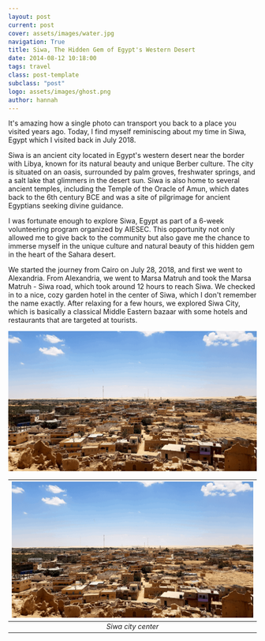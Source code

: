 ```yaml
---
layout: post
current: post
cover: assets/images/water.jpg
navigation: True
title: Siwa, The Hidden Gem of Egypt's Western Desert
date: 2014-08-12 10:18:00
tags: travel
class: post-template
subclass: "post"
logo: assets/images/ghost.png
author: hannah
---
```


It's amazing how a single photo can transport you back to a place you visited years ago. Today, I find myself reminiscing about my time in Siwa, Egypt which I visited back in July 2018.

Siwa is an ancient city located in Egypt's western desert near the border with Libya, known for its natural beauty and unique Berber culture. The city is situated on an oasis, surrounded by palm groves, freshwater springs, and a salt lake that glimmers in the desert sun. Siwa is also home to several ancient temples, including the Temple of the Oracle of Amun, which dates back to the 6th century BCE and was a site of pilgrimage for ancient Egyptians seeking divine guidance.

I was fortunate enough to explore Siwa, Egypt as part of a 6-week volunteering program organized by AIESEC. This opportunity not only allowed me to give back to the community but also gave me the chance to immerse myself in the unique culture and natural beauty of this hidden gem in the heart of the Sahara desert.

We started the journey from Cairo on July 28, 2018, and first we went to Alexandria. From Alexandria, we went to Marsa Matruh and took the Marsa Matruh - Siwa road, which took around 12 hours to reach Siwa. We checked in to a nice, cozy garden hotel in the center of Siwa, which I don't remember the name exactly. After relaxing for a few hours, we explored Siwa City, which is basically a classical Middle Eastern bazaar with some hotels and restaurants that are targeted at tourists.

![Siwa city](assets/images/siwa-city.png)

| ![Siwa city](assets/images/siwa-city.png) |
| :---------------------------------------: |
|            _Siwa city center_             |
